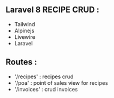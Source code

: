 
## Laravel 8 RECIPE CRUD :
- Tailwind
- Alpinejs
- Livewire
- Laravel

## Routes :
- '/recipes' : recipes crud 
- '/poa' : point of sales view for recipes
- '/invoices' : crud invoices